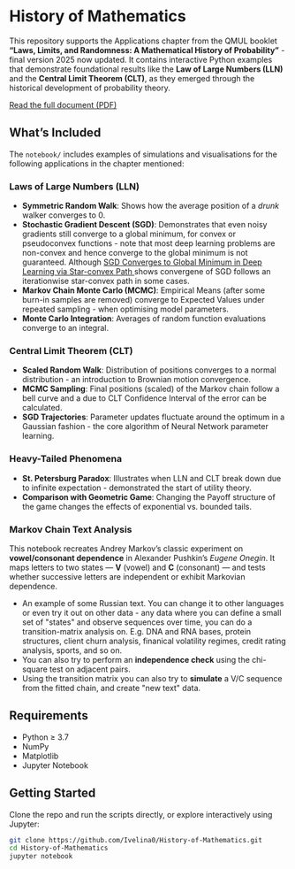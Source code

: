 # History of Mathematics

This repository supports the Applications chapter from the QMUL booklet **“Laws, Limits, and Randomness: A Mathematical History of Probability”** - final version 2025 now updated. It contains interactive Python examples that demonstrate foundational results like the **Law of Large Numbers (LLN)** and the **Central Limit Theorem (CLT)**, as they emerged through the historical development of probability theory.

[Read the full document (PDF)](https://www.seresearch.qmul.ac.uk/content/pce/ediresources/files/History_of_Maths_QMUL_2025.pdf)

## What’s Included

The `notebook/` includes examples of simulations and visualisations for the following applications in the chapter mentioned:

### Laws of Large Numbers (LLN)
- **Symmetric Random Walk**: Shows how the average position of a *drunk* walker converges to 0.
- **Stochastic Gradient Descent (SGD)**: Demonstrates that even noisy gradients still converge to a global minimum, for convex or pseudoconvex functions - note that most deep learning problems are non-convex and hence converge to the global minimum is not guaranteed. Although [SGD Converges to Global Minimum in Deep Learning via Star-convex Path
](https://arxiv.org/abs/1901.00451#:~:text=2%20Jan%202019%5D-,SGD%20Converges%20to%20Global%20Minimum%20in%20Deep%20Learning%20via%20Star,manner%20to%20a%20global%20minimum.) shows convergene of SGD follows an iterationwise star-convex path in some cases.  
- **Markov Chain Monte Carlo (MCMC)**: Empirical Means (after some burn-in samples are removed) converge to Expected Values under repeated sampling - when optimising model parameters.
- **Monte Carlo Integration**: Averages of random function evaluations converge to an integral.

### Central Limit Theorem (CLT)
- **Scaled Random Walk**: Distribution of positions converges to a normal distribution - an introduction to Brownian motion convergence.
- **MCMC Sampling**: Final positions (scaled) of the Markov chain follow a bell curve and a due to CLT Confidence Interval of the error can be calculated.
- **SGD Trajectories**: Parameter updates fluctuate around the optimum in a Gaussian fashion - the core algorithm of Neural Network parameter learning.

### Heavy-Tailed Phenomena
- **St. Petersburg Paradox**: Illustrates when LLN and CLT break down due to infinite expectation - demonstrated the start of utility theory.
- **Comparison with Geometric Game**: Changing the Payoff structure of the game changes the effects of exponential vs. bounded tails.

### Markov Chain Text Analysis 
This notebook recreates Andrey Markov’s classic experiment on **vowel/consonant dependence** in Alexander Pushkin’s *Eugene Onegin*. It maps letters to two states — **V** (vowel) and **C** (consonant) — and tests whether successive letters are independent or exhibit Markovian dependence.

- An example of some Russian text. You can change it to other languages or even try it out on other data - any data where you can define a small set of "states" and observe sequences over time, you can do a transition-matrix analysis on. E.g. DNA and RNA bases, protein structures, client churn analysis, finanical volatility regimes, credit rating analysis, sports, and so on. 
- You can also try to perform an **independence check** using the chi-square test on adjacent pairs.
- Using the transition matrix you can also try to **simulate** a V/C sequence from the fitted chain, and create "new text" data.

## Requirements

- Python ≥ 3.7
- NumPy
- Matplotlib
- Jupyter Notebook

## Getting Started

Clone the repo and run the scripts directly, or explore interactively using Jupyter:

```bash
git clone https://github.com/Ivelina0/History-of-Mathematics.git
cd History-of-Mathematics
jupyter notebook
